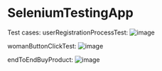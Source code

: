 # SeleniumTestingApp

Test cases:
userRegistrationProcessTest:
![image](https://user-images.githubusercontent.com/105055319/194230633-90f648c7-2769-4463-b572-accf307a0c34.png)

womanButtonClickTest:
![image](https://user-images.githubusercontent.com/105055319/194231553-4c4c3033-95a4-48b3-8b3a-126747960bed.png)

endToEndBuyProduct:
![image](https://user-images.githubusercontent.com/105055319/194231978-da38015a-5bad-4c3a-8bdb-0f1535789443.png)


